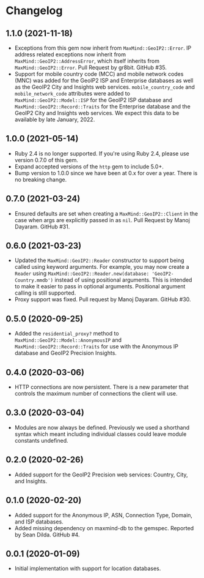 # Changelog

## 1.1.0 (2021-11-18)

* Exceptions from this gem now inherit from `MaxMind::GeoIP2::Error`. IP
  address related exceptions now inherit from
  `MaxMind::GeoIP2::AddressError`, which itself inherits from
  `MaxMind::GeoIP2::Error`. Pull Request by gr8bit. GitHub #35.
* Support for mobile country code (MCC) and mobile network codes (MNC) was
  added for the GeoIP2 ISP and Enterprise databases as well as the GeoIP2
  City and Insights web services. `mobile_country_code` and
  `mobile_network_code` attributes were added to
  `MaxMind::GeoIP2::Model::ISP` for the GeoIP2 ISP database and
  `MaxMind::GeoIP2::Record::Traits` for the Enterprise database and the
  GeoIP2 City and Insights web services. We expect this data to be
  available by late January, 2022.

## 1.0.0 (2021-05-14)

* Ruby 2.4 is no longer supported. If you're using Ruby 2.4, please use
  version 0.7.0 of this gem.
* Expand accepted versions of the `http` gem to include 5.0+.
* Bump version to 1.0.0 since we have been at 0.x for over a year. There is
  no breaking change.

## 0.7.0 (2021-03-24)

* Ensured defaults are set when creating a `MaxMind::GeoIP2::Client` in the
  case when args are explicitly passed in as `nil`. Pull Request by Manoj
  Dayaram. GitHub #31.

## 0.6.0 (2021-03-23)

* Updated the `MaxMind::GeoIP2::Reader` constructor to support being called
  using keyword arguments. For example, you may now create a `Reader` using
  `MaxMind::GeoIP2::Reader.new(database: 'GeoIP2-Country.mmdb')` instead of
  using positional arguments. This is intended to make it easier to pass in
  optional arguments. Positional argument calling is still supported.
* Proxy support was fixed. Pull request by Manoj Dayaram. GitHub #30.

## 0.5.0 (2020-09-25)

* Added the `residential_proxy?` method to
  `MaxMind::GeoIP2::Model::AnonymousIP` and
  `MaxMind::GeoIP2::Record::Traits` for use with the Anonymous IP database
  and GeoIP2 Precision Insights.

## 0.4.0 (2020-03-06)

* HTTP connections are now persistent. There is a new parameter that
  controls the maximum number of connections the client will use.

## 0.3.0 (2020-03-04)

* Modules are now always be defined. Previously we used a shorthand syntax
  which meant including individual classes could leave module constants
  undefined.

## 0.2.0 (2020-02-26)

* Added support for the GeoIP2 Precision web services: Country, City, and
  Insights.

## 0.1.0 (2020-02-20)

* Added support for the Anonymous IP, ASN, Connection Type, Domain, and ISP
  databases.
* Added missing dependency on maxmind-db to the gemspec. Reported by Sean
  Dilda. GitHub #4.

## 0.0.1 (2020-01-09)

* Initial implementation with support for location databases.
